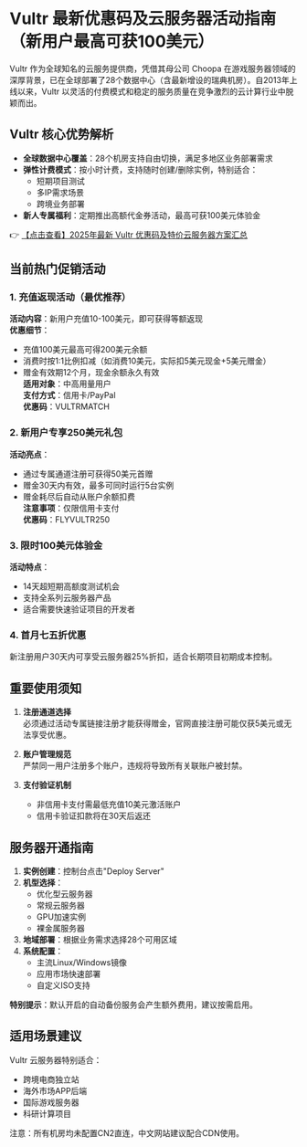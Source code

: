 # Vultr 最新优惠码及云服务器活动指南（新用户最高可获100美元）

Vultr 作为全球知名的云服务提供商，凭借其母公司 Choopa 在游戏服务器领域的深厚背景，已在全球部署了28个数据中心（含最新增设的瑞典机房）。自2013年上线以来，Vultr 以灵活的付费模式和稳定的服务质量在竞争激烈的云计算行业中脱颖而出。

## Vultr 核心优势解析

- **全球数据中心覆盖**：28个机房支持自由切换，满足多地区业务部署需求
- **弹性计费模式**：按小时计费，支持随时创建/删除实例，特别适合：
  - 短期项目测试
  - 多IP需求场景
  - 跨境业务部署
- **新人专属福利**：定期推出高额代金券活动，最高可获100美元体验金

👉 [【点击查看】2025年最新 Vultr 优惠码及特价云服务器方案汇总](https://bit.ly/VuLtr)

## 当前热门促销活动

### 1. 充值返现活动（最优推荐）
**活动内容**：新用户充值10-100美元，即可获得等额返现  
**优惠细节**：
- 充值100美元最高可得200美元余额
- 消费时按1:1比例扣减（如消费10美元，实际扣5美元现金+5美元赠金）
- 赠金有效期12个月，现金余额永久有效  
**适用对象**：中高用量用户  
**支付方式**：信用卡/PayPal  
**优惠码**：VULTRMATCH

### 2. 新用户专享250美元礼包
**活动亮点**：
- 通过专属通道注册可获得50美元首赠
- 赠金30天内有效，最多可同时运行5台实例
- 赠金耗尽后自动从账户余额扣费  
**注意事项**：仅限信用卡支付  
**优惠码**：FLYVULTR250

### 3. 限时100美元体验金
**活动特点**：
- 14天超短期高额度测试机会
- 支持全系列云服务器产品
- 适合需要快速验证项目的开发者

### 4. 首月七五折优惠
新注册用户30天内可享受云服务器25%折扣，适合长期项目初期成本控制。

## 重要使用须知

1. **注册通道选择**  
   必须通过活动专属链接注册才能获得赠金，官网直接注册可能仅获5美元或无法享受优惠。

2. **账户管理规范**  
   严禁同一用户注册多个账户，违规将导致所有关联账户被封禁。

3. **支付验证机制**  
   - 非信用卡支付需最低充值10美元激活账户
   - 信用卡验证扣款将在30天后返还

## 服务器开通指南

1. **实例创建**：控制台点击"Deploy Server"
2. **机型选择**：
   - 优化型云服务器
   - 常规云服务器
   - GPU加速实例
   - 裸金属服务器
3. **地域部署**：根据业务需求选择28个可用区域
4. **系统配置**：
   - 主流Linux/Windows镜像
   - 应用市场快速部署
   - 自定义ISO支持

**特别提示**：默认开启的自动备份服务会产生额外费用，建议按需启用。

## 适用场景建议

Vultr 云服务器特别适合：
- 跨境电商独立站
- 海外市场APP后端
- 国际游戏服务器
- 科研计算项目

注意：所有机房均未配置CN2直连，中文网站建议配合CDN使用。
